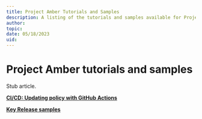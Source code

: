 ```yaml
---
title: Project Amber Tutorials and Samples
description: A listing of the tutorials and samples available for Project Amber.
author:
topic: 
date: 05/18/2023
uid: 
---
```


# Project Amber tutorials and samples

Stub article.

[**CI/CD: Updating policy with GitHub Actions**](tutorial-cicd.md)

[**Key Release samples**](tutorial-key-release.md)